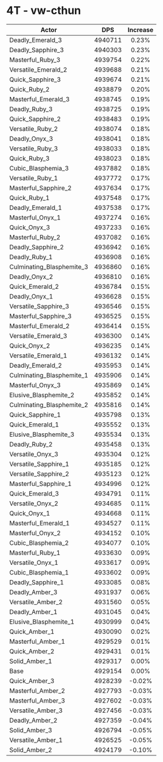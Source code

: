 # 4T - vw-cthun
| Actor | DPS | Increase |
|---|:---:|:---:|
|Deadly_Emerald_3|4940711|0.23%|
|Deadly_Sapphire_3|4940303|0.23%|
|Masterful_Ruby_3|4939754|0.22%|
|Versatile_Emerald_2|4939688|0.21%|
|Quick_Sapphire_3|4939674|0.21%|
|Quick_Ruby_2|4938879|0.20%|
|Masterful_Emerald_3|4938745|0.19%|
|Deadly_Ruby_3|4938725|0.19%|
|Quick_Sapphire_2|4938483|0.19%|
|Versatile_Ruby_2|4938074|0.18%|
|Deadly_Onyx_3|4938041|0.18%|
|Versatile_Ruby_3|4938033|0.18%|
|Quick_Ruby_3|4938023|0.18%|
|Cubic_Blasphemia_3|4937882|0.18%|
|Versatile_Ruby_1|4937772|0.17%|
|Masterful_Sapphire_2|4937634|0.17%|
|Quick_Ruby_1|4937548|0.17%|
|Deadly_Emerald_1|4937538|0.17%|
|Masterful_Onyx_1|4937274|0.16%|
|Quick_Onyx_3|4937233|0.16%|
|Masterful_Ruby_2|4937082|0.16%|
|Deadly_Sapphire_2|4936942|0.16%|
|Deadly_Ruby_1|4936908|0.16%|
|Culminating_Blasphemite_3|4936860|0.16%|
|Deadly_Onyx_2|4936810|0.16%|
|Quick_Emerald_2|4936784|0.15%|
|Deadly_Onyx_1|4936628|0.15%|
|Versatile_Sapphire_3|4936546|0.15%|
|Masterful_Sapphire_3|4936525|0.15%|
|Masterful_Emerald_2|4936414|0.15%|
|Versatile_Emerald_3|4936300|0.14%|
|Quick_Onyx_2|4936235|0.14%|
|Versatile_Emerald_1|4936132|0.14%|
|Deadly_Emerald_2|4935953|0.14%|
|Culminating_Blasphemite_1|4935906|0.14%|
|Masterful_Onyx_3|4935869|0.14%|
|Elusive_Blasphemite_2|4935852|0.14%|
|Culminating_Blasphemite_2|4935816|0.14%|
|Quick_Sapphire_1|4935798|0.13%|
|Quick_Emerald_1|4935552|0.13%|
|Elusive_Blasphemite_3|4935534|0.13%|
|Deadly_Ruby_2|4935458|0.13%|
|Versatile_Onyx_3|4935304|0.12%|
|Versatile_Sapphire_1|4935185|0.12%|
|Versatile_Sapphire_2|4935123|0.12%|
|Masterful_Sapphire_1|4934996|0.12%|
|Quick_Emerald_3|4934791|0.11%|
|Versatile_Onyx_2|4934685|0.11%|
|Quick_Onyx_1|4934668|0.11%|
|Masterful_Emerald_1|4934527|0.11%|
|Masterful_Onyx_2|4934152|0.10%|
|Cubic_Blasphemia_2|4934077|0.10%|
|Masterful_Ruby_1|4933630|0.09%|
|Versatile_Onyx_1|4933617|0.09%|
|Cubic_Blasphemia_1|4933602|0.09%|
|Deadly_Sapphire_1|4933085|0.08%|
|Deadly_Amber_3|4931937|0.06%|
|Versatile_Amber_2|4931560|0.05%|
|Deadly_Amber_1|4931045|0.04%|
|Elusive_Blasphemite_1|4930999|0.04%|
|Quick_Amber_1|4930090|0.02%|
|Masterful_Amber_1|4929529|0.01%|
|Quick_Amber_2|4929431|0.01%|
|Solid_Amber_1|4929317|0.00%|
|Base|4929154|0.00%|
|Quick_Amber_3|4928239|-0.02%|
|Masterful_Amber_2|4927793|-0.03%|
|Masterful_Amber_3|4927602|-0.03%|
|Versatile_Amber_3|4927456|-0.03%|
|Deadly_Amber_2|4927359|-0.04%|
|Solid_Amber_3|4926794|-0.05%|
|Versatile_Amber_1|4926525|-0.05%|
|Solid_Amber_2|4924179|-0.10%|
